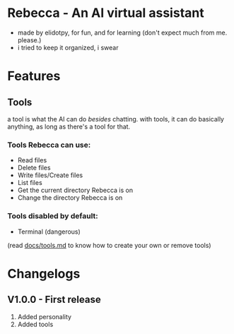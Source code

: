 # Rebecca - An AI virtual assistant

- made by elidotpy, for fun, and for learning (don't expect much from me. please.)
- i tried to keep it organized, i swear

# Features

## Tools

a tool is what the AI can do _besides_ chatting. with tools, it can do basically anything, as long as there's a tool for that.

### Tools Rebecca can use:

- Read files
- Delete files
- Write files/Create files
- List files
- Get the current directory Rebecca is on
- Change the directory Rebecca is on

### Tools disabled by default:
- Terminal (dangerous)

(read [docs/tools.md](docs/tools.md) to know how to create your own or remove tools)

# Changelogs

## V1.0.0 - First release

1. Added personality
2. Added tools
